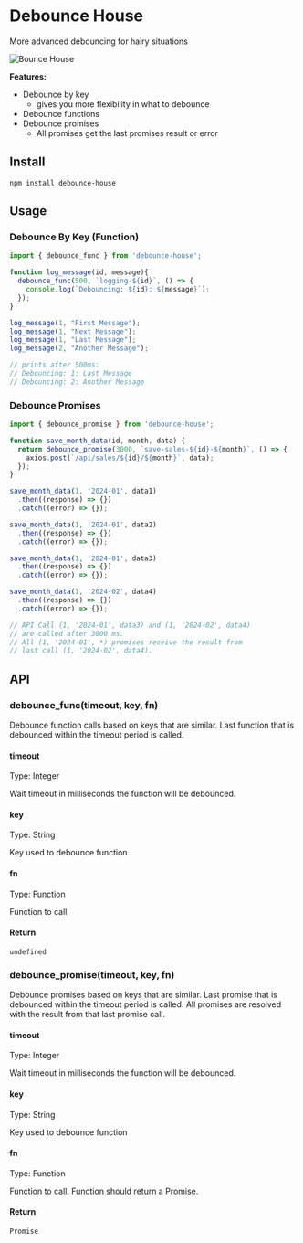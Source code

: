 # Debounce House

More advanced debouncing for hairy situations

![Bounce House](https://media.giphy.com/media/v1.Y2lkPTc5MGI3NjExbXl2YXQzejk2b2F5eXZ6dHppMjJjOWRxam9xbjJ1eTU3ZWJyZDZ1diZlcD12MV9pbnRlcm5hbF9naWZfYnlfaWQmY3Q9Zw/SrBwTxpDmFB6/giphy.gif)


**Features:**

- Debounce by key
  - gives you more flexibility in what to debounce
- Debounce functions
- Debounce promises
  - All promises get the last promises result or error

## Install

`npm install debounce-house`

## Usage

### Debounce By Key (Function)

```javascript
import { debounce_func } from 'debounce-house';

function log_message(id, message){
  debounce_func(500, `logging-${id}`, () => {
    console.log(`Debouncing: ${id}: ${message}`);
  });
}

log_message(1, "First Message");
log_message(1, "Next Message");
log_message(1, "Last Message");
log_message(2, "Another Message");

// prints after 500ms:
// Debouncing: 1: Last Message
// Debouncing: 2: Another Message
```

### Debounce Promises

```javascript
import { debounce_promise } from 'debounce-house';

function save_month_data(id, month, data) {
  return debounce_promise(3000, `save-sales-${id}-${month}`, () => {
    axios.post(`/api/sales/${id}/${month}`, data);
  });
}

save_month_data(1, '2024-01', data1)
  .then((response) => {})
  .catch((error) => {});

save_month_data(1, '2024-01', data2)
  .then((response) => {})
  .catch((error) => {});

save_month_data(1, '2024-01', data3)
  .then((response) => {})
  .catch((error) => {});

save_month_data(1, '2024-02', data4)
  .then((response) => {})
  .catch((error) => {});

// API Call (1, '2024-01', data3) and (1, '2024-02', data4)
// are called after 3000 ms.
// All (1, '2024-01', *) promises receive the result from
// last call (1, '2024-02', data4).
```

## API

### debounce_func(timeout, key, fn)

Debounce function calls based on keys that are similar. Last function that is debounced within the timeout period is called.

#### timeout

Type: Integer

Wait timeout in milliseconds the function will be debounced.

#### key

Type: String

Key used to debounce function

#### fn

Type: Function

Function to call

#### Return

`undefined`

### debounce_promise(timeout, key, fn)

Debounce promises based on keys that are similar. Last promise that is debounced within the timeout period is called. All promises are resolved with the result from that last promise call.

#### timeout

Type: Integer

Wait timeout in milliseconds the function will be debounced.

#### key

Type: String

Key used to debounce function

#### fn

Type: Function

Function to call. Function should return a Promise.

#### Return

`Promise`
